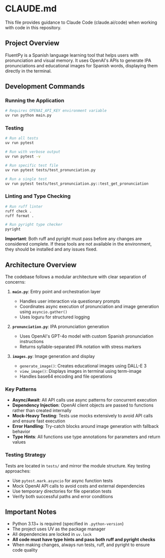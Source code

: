 # CLAUDE.md

This file provides guidance to Claude Code (claude.ai/code) when working with code in this repository.

## Project Overview

FluentPy is a Spanish language learning tool that helps users with pronunciation and visual memory. It uses OpenAI's APIs to generate IPA pronunciations and educational images for Spanish words, displaying them directly in the terminal.

## Development Commands

### Running the Application
```bash
# Requires OPENAI_API_KEY environment variable
uv run python main.py
```

### Testing
```bash
# Run all tests
uv run pytest

# Run with verbose output
uv run pytest -v

# Run specific test file
uv run pytest tests/test_pronunciation.py

# Run a single test
uv run pytest tests/test_pronunciation.py::test_get_pronunciation
```

### Linting and Type Checking
```bash
# Run ruff linter
ruff check .
ruff format .

# Run pyright type checker
pyright
```

**Important**: Both ruff and pyright must pass before any changes are considered complete. If these tools are not available in the environment, they should be installed and any issues fixed.

## Architecture Overview

The codebase follows a modular architecture with clear separation of concerns:

1. **`main.py`**: Entry point and orchestration layer
   - Handles user interaction via questionary prompts
   - Coordinates async execution of pronunciation and image generation using `asyncio.gather()`
   - Uses loguru for structured logging

2. **`pronunciation.py`**: IPA pronunciation generation
   - Uses OpenAI's GPT-4o model with custom Spanish pronunciation instructions
   - Returns syllable-separated IPA notation with stress markers

3. **`images.py`**: Image generation and display
   - `generate_image()`: Creates educational images using DALL-E 3
   - `view_image()`: Displays images in terminal using term-image
   - Handles base64 encoding and file operations

### Key Patterns

- **Async/Await**: All API calls use async patterns for concurrent execution
- **Dependency Injection**: OpenAI client objects are passed to functions rather than created internally
- **Mock-Heavy Testing**: Tests use mocks extensively to avoid API calls and ensure fast execution
- **Error Handling**: Try-catch blocks around image generation with fallback behavior
- **Type Hints**: All functions use type annotations for parameters and return values

### Testing Strategy

Tests are located in `tests/` and mirror the module structure. Key testing approaches:
- Use `pytest.mark.asyncio` for async function tests
- Mock OpenAI API calls to avoid costs and external dependencies
- Use temporary directories for file operation tests
- Verify both successful paths and error conditions

## Important Notes

- Python 3.13+ is required (specified in `.python-version`)
- The project uses UV as the package manager
- All dependencies are locked in `uv.lock`
- **All code must have type hints and pass both ruff and pyright checks**
- When making changes, always run tests, ruff, and pyright to ensure code quality